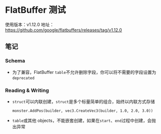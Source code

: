 # FlatBuffer 测试

使用版本：v1.12.0
地址：https://github.com/google/flatbuffers/releases/tag/v1.12.0

## 笔记

### Schema

- 为了兼容，FlatBuffer `table`不允许删除字段，你可以将不需要的字段设置为`deprecated`

### Reading & Writing

- `struct`可以内联创建，`struct`是多个标量简单的组合，始终以内联方式存储

    ```
    monster.AddPos(builder, vec3.CreateVec3(builder, 1.0, 2.0, 3.0))
    ```

- `table`或其他 objects，不能嵌套创建，如果在`start`、`end`过程中创建，会抛出异常

